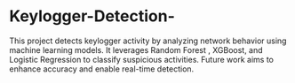 # Keylogger-Detection-
This project detects keylogger activity by analyzing network behavior using machine learning models. It leverages Random Forest , XGBoost, and Logistic Regression to classify suspicious activities. Future work aims to enhance accuracy and enable real-time detection.
